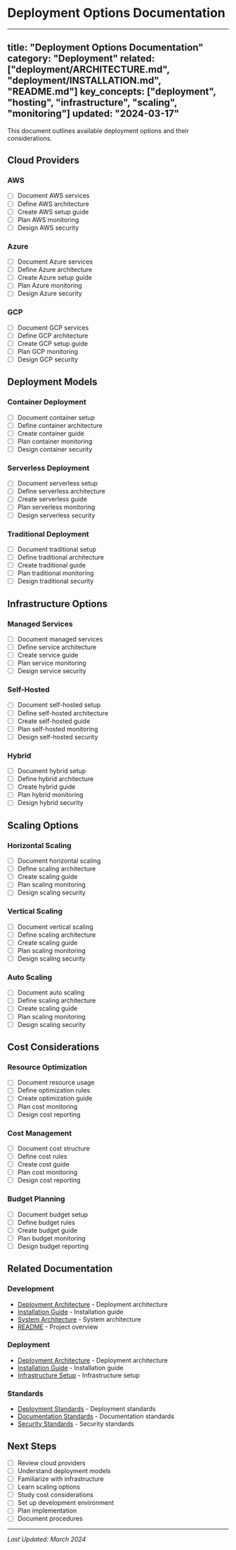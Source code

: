# Deployment Options Documentation

---
title: "Deployment Options Documentation"
category: "Deployment"
related: ["deployment/ARCHITECTURE.md", "deployment/INSTALLATION.md", "README.md"]
key_concepts: ["deployment", "hosting", "infrastructure", "scaling", "monitoring"]
updated: "2024-03-17"
---

This document outlines available deployment options and their considerations.

## Cloud Providers

### AWS
- [ ] Document AWS services
- [ ] Define AWS architecture
- [ ] Create AWS setup guide
- [ ] Plan AWS monitoring
- [ ] Design AWS security

### Azure
- [ ] Document Azure services
- [ ] Define Azure architecture
- [ ] Create Azure setup guide
- [ ] Plan Azure monitoring
- [ ] Design Azure security

### GCP
- [ ] Document GCP services
- [ ] Define GCP architecture
- [ ] Create GCP setup guide
- [ ] Plan GCP monitoring
- [ ] Design GCP security

## Deployment Models

### Container Deployment
- [ ] Document container setup
- [ ] Define container architecture
- [ ] Create container guide
- [ ] Plan container monitoring
- [ ] Design container security

### Serverless Deployment
- [ ] Document serverless setup
- [ ] Define serverless architecture
- [ ] Create serverless guide
- [ ] Plan serverless monitoring
- [ ] Design serverless security

### Traditional Deployment
- [ ] Document traditional setup
- [ ] Define traditional architecture
- [ ] Create traditional guide
- [ ] Plan traditional monitoring
- [ ] Design traditional security

## Infrastructure Options

### Managed Services
- [ ] Document managed services
- [ ] Define service architecture
- [ ] Create service guide
- [ ] Plan service monitoring
- [ ] Design service security

### Self-Hosted
- [ ] Document self-hosted setup
- [ ] Define self-hosted architecture
- [ ] Create self-hosted guide
- [ ] Plan self-hosted monitoring
- [ ] Design self-hosted security

### Hybrid
- [ ] Document hybrid setup
- [ ] Define hybrid architecture
- [ ] Create hybrid guide
- [ ] Plan hybrid monitoring
- [ ] Design hybrid security

## Scaling Options

### Horizontal Scaling
- [ ] Document horizontal scaling
- [ ] Define scaling architecture
- [ ] Create scaling guide
- [ ] Plan scaling monitoring
- [ ] Design scaling security

### Vertical Scaling
- [ ] Document vertical scaling
- [ ] Define scaling architecture
- [ ] Create scaling guide
- [ ] Plan scaling monitoring
- [ ] Design scaling security

### Auto Scaling
- [ ] Document auto scaling
- [ ] Define scaling architecture
- [ ] Create scaling guide
- [ ] Plan scaling monitoring
- [ ] Design scaling security

## Cost Considerations

### Resource Optimization
- [ ] Document resource usage
- [ ] Define optimization rules
- [ ] Create optimization guide
- [ ] Plan cost monitoring
- [ ] Design cost reporting

### Cost Management
- [ ] Document cost structure
- [ ] Define cost rules
- [ ] Create cost guide
- [ ] Plan cost monitoring
- [ ] Design cost reporting

### Budget Planning
- [ ] Document budget setup
- [ ] Define budget rules
- [ ] Create budget guide
- [ ] Plan budget monitoring
- [ ] Design budget reporting

## Related Documentation

### Development
- [Deployment Architecture](ARCHITECTURE.md) - Deployment architecture
- [Installation Guide](INSTALLATION.md) - Installation guide
- [System Architecture](../../ARCHITECTURE.md) - System architecture
- [README](../../README.md) - Project overview

### Deployment
- [Deployment Architecture](ARCHITECTURE.md) - Deployment architecture
- [Installation Guide](INSTALLATION.md) - Installation guide
- [Infrastructure Setup](INFRASTRUCTURE.md) - Infrastructure setup

### Standards
- [Deployment Standards](../../standards/DEPLOYMENT_STANDARDS.md) - Deployment standards
- [Documentation Standards](../../standards/DOCUMENTATION.md) - Documentation standards
- [Security Standards](../../standards/SECURITY_STANDARDS.md) - Security standards

## Next Steps

- [ ] Review cloud providers
- [ ] Understand deployment models
- [ ] Familiarize with infrastructure
- [ ] Learn scaling options
- [ ] Study cost considerations
- [ ] Set up development environment
- [ ] Plan implementation
- [ ] Document procedures

---

*Last Updated: March 2024* 